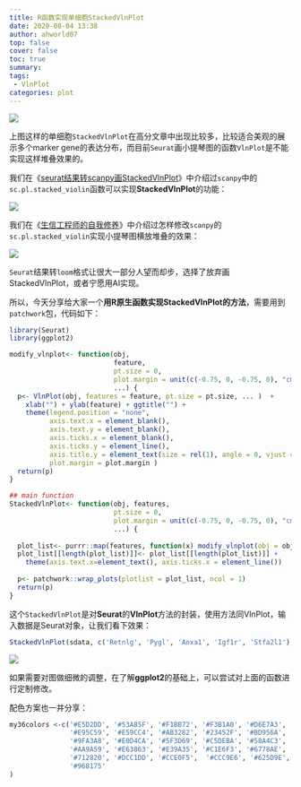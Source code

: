 ```yaml
---
title: R函数实现单细胞StackedVlnPlot
date: 2020-08-04 13:38
author: ahworld07
top: false
cover: false
toc: true
summary: 
tags: 
 - VlnPlot
categories: plot
---
```


![](https://gitee.com/anno-sc/blog_source/raw/master/figure/StackedVlnPlot/svln_01.png)

上图这样的单细胞`StackedVlnPlot`在高分文章中出现比较多，比较适合美观的展示多个marker gene的表达分布，而目前`Seurat`画小提琴图的函数`VlnPlot`是不能实现这样堆叠效果的。

我们在《[seurat结果转scanpy画StackedVlnPlot](https://mp.weixin.qq.com/s/BTQqdt7mtZx8t7mi9xhpAw)》中介绍过`scanpy`中的`sc.pl.stacked_violin`函数可以实现**StackedVlnPlot**的功能：


![](https://gitee.com/anno-sc/blog_source/raw/master/figure/StackedVlnPlot/svln_02.png)


我们在《[生信工程师的自我修养](https://mp.weixin.qq.com/s/drfZP06ixuTjtVteQf-GHA)》中介绍过怎样修改`scanpy`的`sc.pl.stacked_violin`实现小提琴图横放堆叠的效果：

![](https://gitee.com/anno-sc/blog_source/raw/master/figure/StackedVlnPlot/svln_03.png)


`Seurat`结果转`loom`格式让很大一部分人望而却步，选择了放弃画StackedVlnPlot，或者宁愿用AI实现。

所以，今天分享给大家一个**用R原生函数实现StackedVlnPlot的方法**，需要用到`patchwork`包，代码如下：

```R
library(Seurat)
library(ggplot2)

modify_vlnplot<- function(obj, 
                          feature, 
                          pt.size = 0, 
                          plot.margin = unit(c(-0.75, 0, -0.75, 0), "cm"),
                          ...) {
  p<- VlnPlot(obj, features = feature, pt.size = pt.size, ... )  + 
    xlab("") + ylab(feature) + ggtitle("") + 
    theme(legend.position = "none", 
          axis.text.x = element_blank(), 
          axis.text.y = element_blank(), 
          axis.ticks.x = element_blank(), 
          axis.ticks.y = element_line(),
          axis.title.y = element_text(size = rel(1), angle = 0, vjust = 0.5),
          plot.margin = plot.margin )
  return(p)
}

## main function
StackedVlnPlot<- function(obj, features,
                          pt.size = 0,
                          plot.margin = unit(c(-0.75, 0, -0.75, 0), "cm"),
                          ...) {
  
  plot_list<- purrr::map(features, function(x) modify_vlnplot(obj = obj,feature = x, ...))
  plot_list[[length(plot_list)]]<- plot_list[[length(plot_list)]] +
    theme(axis.text.x=element_text(), axis.ticks.x = element_line())
  
  p<- patchwork::wrap_plots(plotlist = plot_list, ncol = 1)
  return(p)
}
```

这个`StackedVlnPlot`是对**Seurat**的**VlnPlot**方法的封装，使用方法同VlnPlot，输入数据是Seurat对象，让我们看下效果：

```R
StackedVlnPlot(sdata, c('Retnlg', 'Pygl', 'Anxa1', 'Igf1r', 'Stfa2l1'), pt.size=0, cols=my36colors)
```

![](https://gitee.com/anno-sc/blog_source/raw/master/figure/StackedVlnPlot/svln_04.png)


如果需要对图做细微的调整，在了解**ggplot2**的基础上，可以尝试对上面的函数进行定制修改。

配色方案也一并分享：

```R
my36colors <-c('#E5D2DD', '#53A85F', '#F1BB72', '#F3B1A0', '#D6E7A3', '#57C3F3', '#476D87',
               '#E95C59', '#E59CC4', '#AB3282', '#23452F', '#BD956A', '#8C549C', '#585658',
               '#9FA3A8', '#E0D4CA', '#5F3D69', '#C5DEBA', '#58A4C3', '#E4C755', '#F7F398',
               '#AA9A59', '#E63863', '#E39A35', '#C1E6F3', '#6778AE', '#91D0BE', '#B53E2B',
               '#712820', '#DCC1DD', '#CCE0F5',  '#CCC9E6', '#625D9E', '#68A180', '#3A6963',
               '#968175'
)
```

